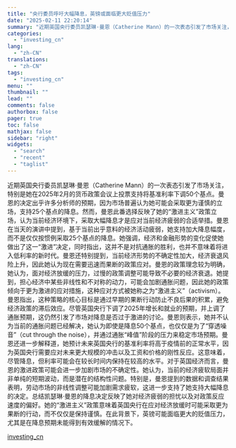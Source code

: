 ```yaml
---
title: "央行委员呼吁大幅降息，英镑或面临更大贬值压力"
date: "2025-02-11 22:20:14"
summary: "近期英国央行委员凯瑟琳·曼恩（Catherine Mann）的一次表态引发了市场关注，特别是她在20..."
categories:
  - "investing_cn"
lang:
  - "zh-CN"
translations:
  - "zh-CN"
tags:
  - "investing_cn"
menu: ""
thumbnail: ""
lead: ""
comments: false
authorbox: false
pager: true
toc: false
mathjax: false
sidebar: "right"
widgets:
  - "search"
  - "recent"
  - "taglist"
---
```


近期英国央行委员凯瑟琳·曼恩（Catherine Mann）的一次表态引发了市场关注，特别是她在2025年2月的货币政策会议上投票支持将基准利率下调50个基点。曼恩的决定出乎许多分析师的预期，因为市场普遍认为她可能会采取更为谨慎的立场，支持25个基点的降息。然而，曼恩此番选择反映了她的“激进主义”政策立场，认为当前经济环境下，采取大幅降息才是应对当前经济疲弱的合适举措。曼恩在当天的演讲中提到，基于当前出乎意料的经济活动疲弱，她支持加大降息幅度，而不是仅仅按惯例采取25个基点的降息。她强调，经济和金融形势的变化促使她做出了这一“激进”决定，同时指出，这并不是对抗通胀的胜利，也并不意味着将进入低利率的新时代。曼恩还特别提到，当前经济形势的不确定性加大，经济衰退风险上升，因此她认为现在需要迅速而果断的政策应对。曼恩的政策理念较为明确，她认为，面对经济放缓的压力，过慢的政策调整可能导致不必要的经济衰退。她提到，担心经济中某些非线性和不对称的动力，可能会加剧通胀问题，因此她的政策倾向于更为激进的应对措施，这种应对方式被她称之为“激进主义”（activism）。曼恩指出，这种策略的核心目标是通过早期的果断行动防止不良后果的积累，避免经济政策的滞后效应。尽管英国央行下调了2025年增长和就业的预期，并上调了通胀预期，这仍然引发了市场对降息是否过于激进的讨论。曼恩则表示，她并不认为当前的通胀问题已经解决，她认为即使是降息50个基点，也仅仅是为了“穿透噪音”（cut through the noise），并通过通胀“峰值”阶段的压力来稳定市场预期。曼恩还进一步解释道，她预计未来英国央行的基准利率将高于疫情前的正常水平，因为英国央行需要应对未来更大规模的冲击以及工资和价格的刚性反应。这意味着，尽管降息，但利率可能会在较长时间内保持在较高的水平。对于英国经济而言，曼恩的激进政策可能会进一步加剧市场的不确定性。她认为，当前的经济疲软局面并非单纯的短期波动，而是潜在的结构性问题。特别是，曼恩提到的数据和调查结果表明，劳动市场的非线性调整可能加剧需求疲软，这进一步支持了她支持大幅降息的决定。总结凯瑟琳·曼恩的降息决定反映了她对经济疲弱的担忧以及对政策反应速度的偏好。她的“激进主义”政策意味着英国央行在应对经济放缓时可能采取更为果断的行动，而不仅仅是保持谨慎。在此背景下，英镑可能面临更大的贬值压力，尤其是在降息预期未能得到有效缓解的情况下。

[investing_cn](https://cn.investing.com/news/forex-news/article-2666423)

